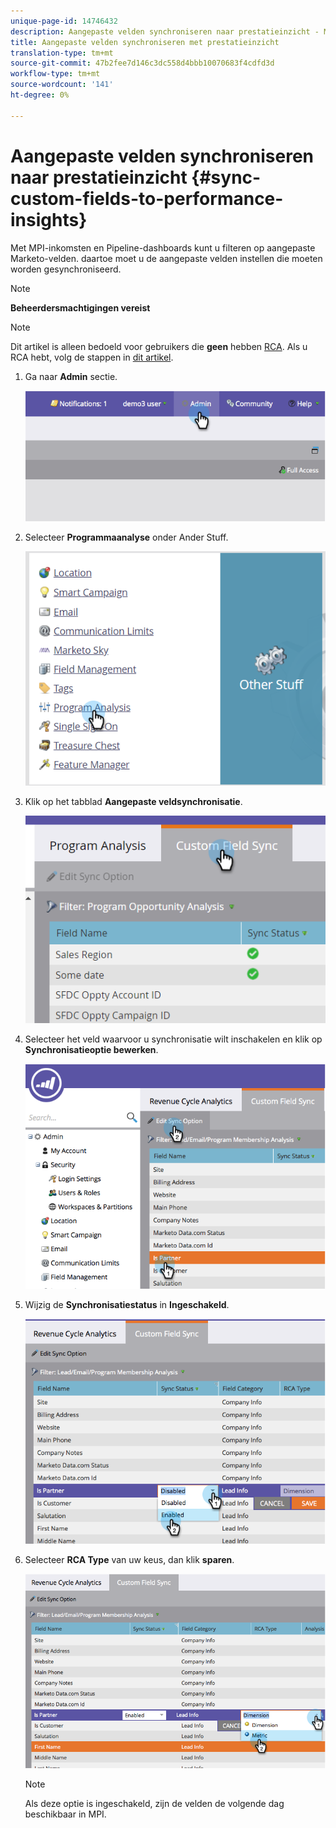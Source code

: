 ```yaml
---
unique-page-id: 14746432
description: Aangepaste velden synchroniseren naar prestatieinzicht - Marketo Docs - Productdocumentatie
title: Aangepaste velden synchroniseren met prestatieinzicht
translation-type: tm+mt
source-git-commit: 47b2fee7d146c3dc558d4bbb10070683f4cdfd3d
workflow-type: tm+mt
source-wordcount: '141'
ht-degree: 0%

---
```



# Aangepaste velden synchroniseren naar prestatieinzicht {#sync-custom-fields-to-performance-insights}

Met MPI-inkomsten en Pipeline-dashboards kunt u filteren op aangepaste Marketo-velden. daartoe moet u de aangepaste velden instellen die moeten worden gesynchroniseerd.

>[!NOTE]
>
>**Beheerdersmachtigingen vereist**

>[!NOTE]
>
>Dit artikel is alleen bedoeld voor gebruikers die **geen** hebben [RCA](http://docs.marketo.com/x/lwIk). Als u RCA hebt, volg de stappen in [dit artikel](http://docs.marketo.com/x/FQQk).

1. Ga naar **Admin** sectie.

   ![](assets/image2014-9-19-9-3a51-3a11.png)

1. Selecteer **Programmaanalyse** onder Ander Stuff.

   ![](assets/2-3.png)

1. Klik op het tabblad **Aangepaste veldsynchronisatie**.

   ![](assets/3-5.png)

1. Selecteer het veld waarvoor u synchronisatie wilt inschakelen en klik op **Synchronisatieoptie bewerken**.

   ![](assets/image2014-9-19-9-3a51-3a36.png)

1. Wijzig de **Synchronisatiestatus** in **Ingeschakeld**.

   ![](assets/image2014-9-19-9-3a51-3a45.png)

1. Selecteer **RCA Type** van uw keus, dan klik **sparen**.

   ![](assets/image2014-9-19-9-3a51-3a52.png)

   >[!NOTE]
   >
   >Als deze optie is ingeschakeld, zijn de velden de volgende dag beschikbaar in MPI.

